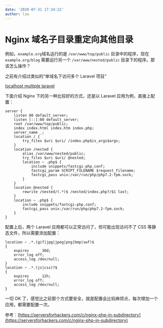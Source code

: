 ```yaml
---
date: '2020-07-31 17:34:22'
author: lzw
---
```


# Nginx 域名子目录重定向其他目录

例如，`example.org`域名运行的是 `/var/www/top/public` 目录中的程序，现在 `example.org/blog` 需要运行另一个 `/var/www/nested/public` 目录下的程序。那该怎么操作？

之前有介绍过类似的“单域名下访问多个 Laravel 项目”

[localhost multiple laravel](/post/17121)

下面介绍 Nginx 下的另一种比较好的方式，还是以 Laravel 应用为例，直接上配置：

```nginx
server {
    listen 80 default_server;
    listen [::]:80 default_server;
    root /var/www/top/public;
    index index.html index.htm index.php;
    server_name _;
    location / {
        try_files $uri $uri/ /index.php$is_args$args;
    }
    location /nested {
        alias /var/www/nested/public;
        try_files $uri $uri/ @nested;
        location ~ .php$ {
            include snippets/fastcgi-php.conf;
            fastcgi_param SCRIPT_FILENAME $request_filename;
            fastcgi_pass unix:/var/run/php/php7.2-fpm.sock;
        }
    }
    location @nested {
        rewrite /nested/(.*)$ /nested/index.php?/$1 last;
    }
    location ~ .php$ {
        include snippets/fastcgi-php.conf;
        fastcgi_pass unix:/var/run/php/php7.2-fpm.sock;
    }
}
```

配置上后，两个 Laravel 应用都可以正常访问了，但可能出现访问不了 CSS 等静态文件，所以需要添加配置：

```nginx
location ~ .*.(gif|jpg|jpeg|png|bmp|swf)$
{
    expires      30d;
    error_log off;
    access_log /dev/null;
}
location ~ .*.(js|css)?$
{
    expires      12h;
    error_log off;
    access_log /dev/null;
}
```

一切 OK 了，感觉比之前那个方式要安全，就是配置会比较麻烦点，每次增加一个应用，都需要配置一次。

参考：[https://serversforhackers.com/c/nginx-php-in-subdirectory](https://serversforhackers.com/c/nginx-php-in-subdirectory)
